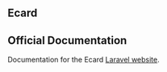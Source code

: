## Ecard

## Official Documentation

Documentation for the Ecard [Laravel website](http://laravel.com/docs).

